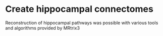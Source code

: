 # Create hippocampal connectomes
Reconstruction of hippocampal pathways was possible with various tools and algorithms provided by MRtrix3
